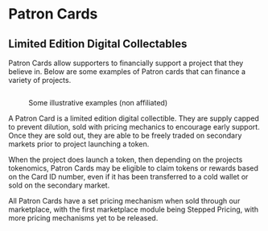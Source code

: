 # Patron Cards

## Limited Edition Digital Collectables

Patron Cards allow supporters to financially support a project that they believe in. Below are some examples of Patron cards that can finance a variety of projects.&#x20;

<figure><img src="../.gitbook/assets/Screenshot 2025-02-03 at 6.21.21 PM.png" alt=""><figcaption><p>Some illustrative examples (non affiliated) </p></figcaption></figure>

A Patron Card is a limited edition digital collectible. They are supply capped to prevent dilution, sold with pricing mechanics to encourage early support. Once they are sold out, they are able to be freely traded on secondary markets prior to project launching a token.

When the project does launch a token, then depending on the projects tokenomics, Patron Cards may be eligible to claim tokens or rewards based on the Card ID number, even if it has been transferred to a cold wallet or sold on the secondary market.

All Patron Cards have a set pricing mechanism when sold through our marketplace, with the first marketplace module being Stepped Pricing, with more pricing mechanisms yet to be released.&#x20;
